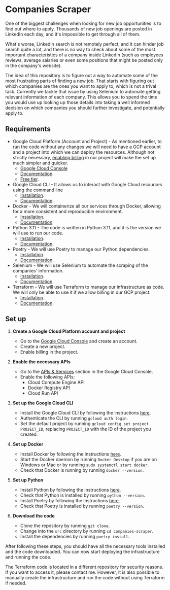 # Companies Scraper

One of the biggest challenges when looking for new job opportunities is to find out where to apply. Thousands of new job openings are posted in LinkedIn each day, and it's impossible to get through all of them.

What's worse, LinkedIn search is not remotely perfect, and it can hinder job search quite a lot, and there is no way to check about some of the most important characteristics of a company inside LinkedIn (such as employees reviews, average salaries or even some positions that might be posted only in the company's website).

The idea of this repository is to figure out a way to automate some of the most frustrating parts of finding a new job. That starts with figuring out which companies are the ones you want to apply to, which is not a trival task. Currently we tackle that issue by using Selenium to automate getting relevant information of each company. This allows you to spend the time you would use up looking up those details into taking a well informed decision on which companies you should further investigate, and potentially apply to.

## Requirements

- Google Cloud Platform (Account and Project) - As mentioned earlier, to run the code without any changes we will need to have a GCP account and a project into which we can deploy the resources. Although not strictly necessary, [enabling billing](https://cloud.google.com/billing/docs/how-to/modify-project) in our project will make the set up much simpler and quicker.
  - [Google Cloud Console](https://cloud.google.com)
  - [Documentation](https://cloud.google.com/docs).
  - [Free tier](https://cloud.google.com/free).
- Google Cloud CLI - It allows us to interact with Google Cloud resources using the command line
  - [Installation](https://cloud.google.com/sdk/docs/install).
  - [Documentation](https://cloud.google.com/sdk/gcloud).
- Docker - We will containerize all our services through Docker, allowing for a more consistent and reproducible environment.
  - [Installation](https://docs.docker.com/get-docker/).
  - [Documentation](https://docs.docker.com/).
- Python 3.11 - The code is written in Python 3.11, and it is the version we will use to run our code.
  - [Installation](https://www.python.org/downloads/).
  - [Documentation](https://docs.python.org/3/).
- Poetry - We will use Poetry to manage our Python dependencies.
  - [Installation](https://python-poetry.org/docs/#installation).
  - [Documentation](https://python-poetry.org/docs/).
- Selenium - We will use Selenium to automate the scraping of the companies' information.
  - [Installation](https://selenium-python.readthedocs.io/installation.html).
  - [Documentation](https://selenium-python.readthedocs.io/).
- Terraform - We will use Terraform to manage our infrastructure as code. We will only be able to use it if we allow billing in our GCP project.
  - [Installation](https://learn.hashicorp.com/tutorials/terraform/install-cli).
  - [Documentation](https://learn.hashicorp.com/collections/terraform/gcp-get-started).

 ## Set up

1. **Create a Google Cloud Platform account and project**

   - Go to the [Google Cloud Console](https://cloud.google.com) and create an account.
   - Create a new project.
   - Enable billing in the project.

2. **Enable the necessary APIs**
   - Go to the [APIs & Services](https://console.cloud.google.com/apis/dashboard) section in the Google Cloud Console.
   - Enable the following APIs:
     - Cloud Compute Engine API
     - Docker Registry API
     - Cloud Run API

3. **Set up the Google Cloud CLI**
   - Install the Google Cloud CLI by following the instructions [here](https://cloud.google.com/sdk/docs/install).
   - Authenticate the CLI by running `gcloud auth login`.
   - Set the default project by running `gcloud config set project PROJECT_ID`, replacing `PROJECT_ID` with the ID of the project you created.

4. **Set up Docker**
    - Install Docker by following the instructions [here](https://docs.docker.com/get-docker/).
    - Start the Docker daemon by running `Docker Desktop` if you are on Windows or Mac or by running `sudo systemctl start docker`.
    - Check that Docker is running by running `docker --version`.

5. **Set up Python**
    - Install Python by following the instructions [here](https://www.python.org/downloads/).
    - Check that Python is installed by running `python --version`.
    - Install Poetry by following the instructions [here](https://python-poetry.org/docs/#installation).
    - Check that Poetry is installed by running `poetry --version`.

6. **Download the code**
    - Clone the repository by running `git clone`.
    - Change into the `src` directory by running `cd companies-scraper`.
    - Install the dependencies by running `poetry install`.

After following these steps, you should have all the necessary tools installed and the code downloaded. You can now start deploying the infrastructure and running the code.

The Terraform code is located in a different repository for security reasons. If you want to access it, please contact me. However, it is also possible to manually create the infrastructure and run the code without using Terraform if needed.
